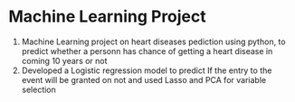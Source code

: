 # Machine Learning Project
1) Machine Learning project on heart diseases pediction using python, to predict whether a personn has chance of getting a heart disease in coming 10 years or not
2) Developed a Logistic regression model to predict If the entry to the event will be granted on not and used Lasso and PCA for variable selection
